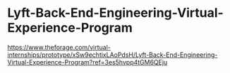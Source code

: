 # Lyft-Back-End-Engineering-Virtual-Experience-Program
https://www.theforage.com/virtual-internships/prototype/xSw9echtixLAoPdsH/Lyft-Back-End-Engineering-Virtual-Experience-Program?ref=3es5hvpp4tGM6QEju
